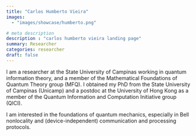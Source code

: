 ```yaml
---
title: "Carlos Humberto Vieira"
images: 
  - "images/showcase/humberto.png"

# meta description
description : "carlos humberto vieira landing page"
summary: Researcher
categories: researcher
draft: false
---
```



I am a researcher at the State University of Campinas working in quantum information theory, and a member of the Mathematical Foundations of Quantum Theory group (MFQ). I obtained my PhD from the State University of Campinas (Unicamp) and a postdoc at the University of Hong Kong as a member of the Quantum Information and Computation Initiative group (QICI).

I am interested in the foundations of quantum mechanics, especially in Bell nonlocality and (device-independent) communication and processing protocols.
